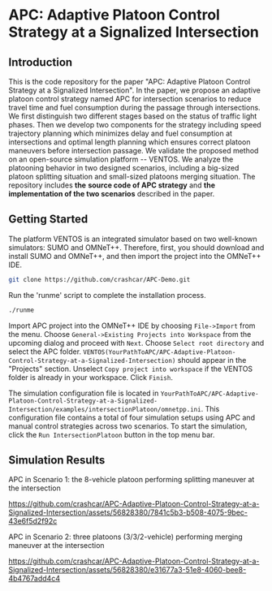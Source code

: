 # APC: Adaptive Platoon Control Strategy at a Signalized Intersection

## Introduction

This is the code repository for the paper "APC: Adaptive Platoon Control Strategy at a Signalized Intersection". In the paper, we propose an adaptive platoon control strategy named APC for intersection scenarios to reduce travel time and fuel consumption during the passage through intersections. We first distinguish two different stages based on the status of traffic light phases. Then we develop two components for the strategy including speed trajectory planning which minimizes delay and fuel consumption at intersections and optimal length planning which ensures correct platoon maneuvers before intersection passage. We validate the proposed method on an open-source simulation platform -- VENTOS. We analyze the platooning behavior in two designed scenarios, including a big-sized platoon splitting situation and small-sized platoons merging situation.  The repository includes **the** **source code of APC strategy** and **the implementation of the two scenarios** described in the paper.

## Getting Started

The platform VENTOS is an integrated simulator based on two well-known simulators: SUMO and OMNeT++. Therefore, first, you should download and install SUMO and OMNeT++, and then import the project into the OMNeT++ IDE. 

```sh
git clone https://github.com/crashcar/APC-Demo.git
```

Run the 'runme' script to complete the installation process.

```sh
./runme
```

Import APC project into the OMNeT++ IDE by choosing `File->Import` from the menu. Choose `General->Existing Projects into Workspace` from the upcoming dialog and proceed with `Next`. Choose `Select root directory` and select the APC folder. `VENTOS(YourPathToAPC/APC-Adaptive-Platoon-Control-Strategy-at-a-Signalized-Intersection)` should appear in the "Projects" section. Unselect `Copy project into workspace` if the VENTOS folder is already in your workspace. Click `Finish`.

The simulation configuration file is located in `YourPathToAPC/APC-Adaptive-Platoon-Control-Strategy-at-a-Signalized-Intersection/examples/intersectionPlatoon/omnetpp.ini`. This configuration file contains a total of four simulation setups using APC and manual control strategies across two scenarios. To start the simulation, click the `Run IntersectionPlatoon` button in the top menu bar.

## Simulation Results
APC in Scenario 1: the 8-vehicle platoon performing splitting maneuver at the intersection

https://github.com/crashcar/APC-Adaptive-Platoon-Control-Strategy-at-a-Signalized-Intersection/assets/56828380/7841c5b3-b508-4075-9bec-43e6f5d2f92c

APC in Scenario 2: three platoons (3/3/2-vehicle) performing merging maneuver at the intersection

https://github.com/crashcar/APC-Adaptive-Platoon-Control-Strategy-at-a-Signalized-Intersection/assets/56828380/e31677a3-51e8-4060-bee8-4b4767add4c4


